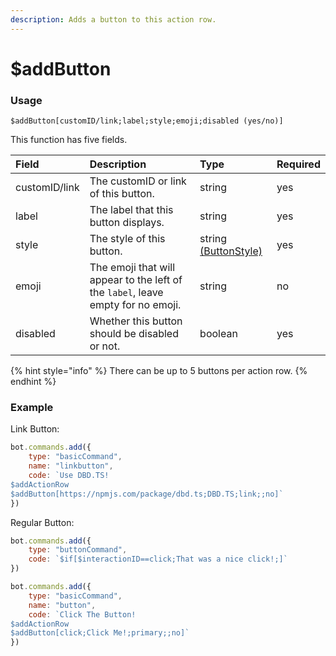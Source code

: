 ```yaml
---
description: Adds a button to this action row.
---
```


# $addButton

### Usage
```
$addButton[customID/link;label;style;emoji;disabled (yes/no)]
```

This function has five fields.

| Field | Description | Type | Required |
| :--- | :--- | :--- | :--- |
| customID/link | The customID or link of this button. | string | yes |
| label | The label that this button displays. | string | yes |
| style | The style of this button. | string [(ButtonStyle)](typedefs/buttonstyles.md) | yes |
| emoji | The emoji that will appear to the left of the `label`, leave empty for no emoji. | string | no |
| disabled | Whether this button should be disabled or not. | boolean | yes

{% hint style="info" %}
There can be up to 5 buttons per action row.
{% endhint %}

### Example

Link Button:
```javascript
bot.commands.add({
    type: "basicCommand",
    name: "linkbutton",
    code: `Use DBD.TS!
$addActionRow
$addButton[https://npmjs.com/package/dbd.ts;DBD.TS;link;;no]`
})
```

Regular Button:
```javascript
bot.commands.add({
    type: "buttonCommand",
    code: `$if[$interactionID==click;That was a nice click!;]`
})

bot.commands.add({
    type: "basicCommand",
    name: "button",
    code: `Click The Button!
$addActionRow
$addButton[click;Click Me!;primary;;no]`
})
```
